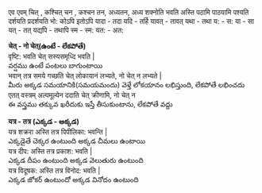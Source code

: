 
एव 
एवम् 
चित् , कश्चित् 
चन , कश्चन
तन, अध्यतन, अध्य 
शक्नोति 
भवति 
अस्ति 
पठामि 
पाठयामि 
पश्यति 
दर्शयति 
प्रदर्शयति 
भो:
कोऽपि
इतोऽपि 
यादा - तदा 
यदि - तर्हि 
यावत् - तावत् 
यथा - तथा 
य: - स:
या - सा 
यत् - तत् 
यद्यपि - तथापि 
स्म - स्म:
यत: - अत:  

**चेत् - नो चेत्(ఉంటే - లేకపోతే)**  
वृष्टि: भवति चेत् सस्यसमृध्दि भवति |    
వర్షము ఉంటే పంటలు బాగుంటాయి  
भवान् तत्र समये गच्छति चेत् लोकायानं लभ्यते, नो चेत् न लभ्यते |  
మీరు అక్కడ సమయానికి(సమయమందు) వెళ్తే లోకయానం లభిస్తుంది, లేకపోతే లభించదు  
एतत् वस्त्रम् अल्पमूल्येन ददाति चेत् क्रीणामि, नो चेत् न    
ఈ వస్త్రము తక్కువ ఖరీదుకు ఇస్తే తీసుకుంటాను, లేకపోతే వద్దు  

**यत्र - तत्र (ఎక్కడ - అక్కడ)**  
यत्र शक्ररा अस्ति  तत्र पिपीलिका: भवन्ति |  
ఎక్కడైతే చెక్కర ఉంటుంది అక్కడ చీమలు ఉంటాయి  
यत्र दीप: अस्ति तत्र प्रकाश: भवति |  
ఎక్కడ దీపం ఉంటుంది అక్కడ వెలుతురు ఉంటుంది  
यत्र विदूषक: अस्ति तत्र विनोद: भवति |  
ఎక్కడ జోకర్ ఉంటుందో అక్కడ వినోదం ఉంటుంది  

